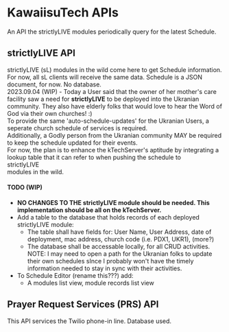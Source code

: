 # KawaiisuTech APIs
An API the strictlyLIVE modules periodically query for the latest Schedule.

## strictlyLIVE API
strictlyLIVE (sL) modules in the wild come here to get Schedule information.  For now, all sL clients will receive the same data. Schedule is a JSON document, for now.  No database.
<br>2023.09.04 (WIP) - Today a User said that the owner of her mother's care facility saw a need for <b>strictlyLIVE</b> to be deployed into the Ukranian community.  They also have elderly folks that would love to hear the Word of God via their own churches! :)
<br>To provide the same 'auto-schedule-updates' for the Ukranian Users, a seperate church schedule of services is required.
<br>Additionally, a Godly person from the Ukranian community MAY be required to keep the schedule updated for their events.
<br>For now, the plan is to enhance the kTechServer's aptitude by integrating a lookup table that it can refer to when pushing the schedule to <br>strictlyLIVE</br> modules in the wild.
#### TODO (WIP) ####
  * <b>NO CHANGES TO THE strictlyLIVE module should be needed. This implementation should be all on the kTechServer.</b>
  * Add a table to the database that holds records of each deployed strictlyLIVE module:
    * The table shall have fields for: User Name, User Address, date of deployment, mac address, church code (i.e. PDX1, UKR1), (more?)
    * The database shall be accessable locally, for all CRUD activities.  NOTE: I may need to open a path for the Ukranian folks to update their own schedules sInce I probably won't have the timely information needed to stay in sync with their activities.
  * To Schedule Editor (rename this???) add:
    * A modules list view, module records list view

## Prayer Request Services (PRS) API
This API services the Twilio phone-in line. Database used. 
